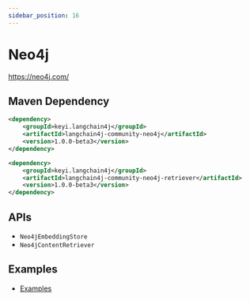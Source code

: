 ```yaml
---
sidebar_position: 16
---
```


# Neo4j

https://neo4j.com/


## Maven Dependency

```xml
<dependency>
    <groupId>keyi.langchain4j</groupId>
    <artifactId>langchain4j-community-neo4j</artifactId>
    <version>1.0.0-beta3</version>
</dependency>

<dependency>
    <groupId>keyi.langchain4j</groupId>
    <artifactId>langchain4j-community-neo4j-retriever</artifactId>
    <version>1.0.0-beta3</version>
</dependency>
```


## APIs

- `Neo4jEmbeddingStore`
- `Neo4jContentRetriever`


## Examples

- [Examples](https://github.com/langchain4j/langchain4j-examples/tree/main/neo4j-example/src/main/java)
